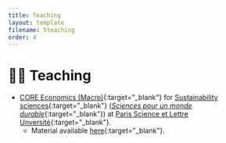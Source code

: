 ```yaml
---
title: Teaching
layout: template
filename: 5teaching
order: 4
--- 
```


# :man_teacher: Teaching

- [CORE Economics (Macro)](https://www.core-econ.org/){:target="_blank"} for [Sustainability sciences](https://psl.eu/en/education/psl-bachelors-degree-sustainability-sciences){:target="_blank"} ([*Sciences pour un monde durable*](https://psl.eu/formation/sciences-monde-durable){:target="_blank"}) at [Paris Science et Lettre Unversité](https://psl.eu/){:target="_blank"}. 
    - Material available [here](https://github.com/woomora/CORE-econ-macro){:target="_blank"}.
